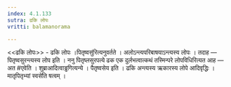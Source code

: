 ```yaml
---
index: 4.1.133
sutra: ढकि लोपः
vritti: balamanorama

---
```

<<ढकि लोपः>> - ढकि लोपः ।पितृष्वसु॑रित्यनुवर्तते । अलोऽन्त्यपरिबाषयाऽन्त्यस्य लोपः । तदाह — पितृष्वसुरन्त्यस्य लोप इति । ननु पितृष्लसुरपत्ये ढक एक दुर्लभत्वात्कथं तस्मिन्परे लोपविधिरित्यत आह — अत #एवेति । शुब्राआदित्वाड्ढगित्यन्ये । पैतृष्वसेय इति । ढकि अन्त्यस्य ऋकारस्य लोपे आदिवृद्धिः ।मातृपितृभ्यां स्वसे॑ति षत्वम् । 